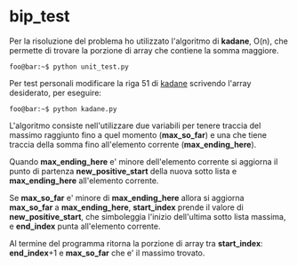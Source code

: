 # bip_test
Per la risoluzione del problema ho utilizzato l'algoritmo di **kadane**, O(n), che permette di 
trovare la porzione di array che contiene la somma maggiore.

```console
foo@bar:~$ python unit_test.py
```

Per test personali modificare la riga 51 di [kadane](/kadane.py) scrivendo l'array desiderato,
per eseguire:

```console
foo@bar:~$ python kadane.py
```

L'algoritmo consiste nell'utilizzare due variabili per tenere traccia del massimo raggiunto
fino a quel momento (**max_so_far**) e una che tiene traccia della somma fino 
all'elemento corrente (**max_ending_here**).

Quando **max_ending_here** e' minore dell'elemento corrente si aggiorna il punto di partenza **new_positive_start** della nuova sotto lista e **max_ending_here** all'elemento corrente.

Se **max_so_far** e' minore di **max_ending_here** allora 
si aggiorna **max_so_far** a **max_ending_here**, **start_index** prende il valore di **new_positive_start**, che simboleggia l'inizio dell'ultima sotto lista massima, e **end_index** punta all'elemento corrente.

Al termine del programma ritorna la porzione di array tra
**start_index**: **end_index**+1 e **max_so_far** che e' il massimo trovato.



